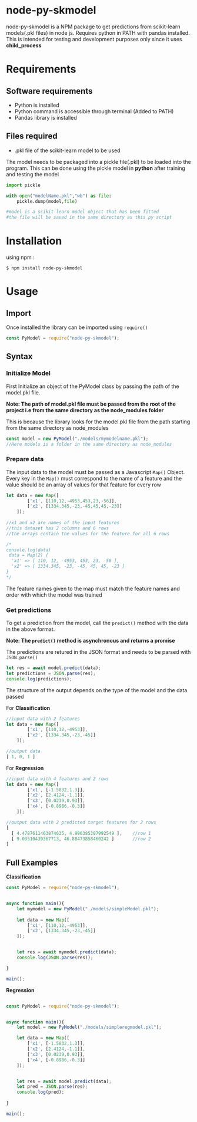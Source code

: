 # node-py-skmodel

node-py-skmodel is a NPM package to get predictions from scikit-learn models(.pkl files) in node js. Requires python in PATH with pandas installed. This is intended for testing and development purposes only since it uses __child_process__

# Requirements

## Software requirements

- Python is installed 
- Python command is accessible through terminal (Added to PATH)
- Pandas library is installed 

## Files required

* .pkl file of the scikit-learn model to be used

The model needs to be packaged into a pickle file(.pkl) to be loaded into the program. This can be done using the pickle model in **python** after training and testing the model

```py
import pickle

with open("modelName.pkl","wb") as file:
    pickle.dump(model,file)

#model is a scikit-learn model object that has been fitted
#the file will be saved in the same directory as this py script

```


# Installation

using npm :
```
$ npm install node-py-skmodel
```

# Usage

## Import

Once installed the library can be imported using ```require()``` 

```js
const PyModel = require("node-py-skmodel");
```


## Syntax

### Initialize Model

First Initialize an object of the PyModel class by passing the path of the model.pkl file. 

**Note: The path of model.pkl file must be passed from the root of the project i.e from the same directory as the node_modules folder**

This is because the library looks for the model.pkl file from the path starting from the same directory as node_modules

```js
const model = new PyModel("./models/mymodelname.pkl");
//Here models is a folder in the same directory as node_modules
```

### Prepare data 

The input data to the model must be passed as a Javascript ```Map()``` Object. Every key in the ```Map()``` must correspond to the name of a feature and the value should be an array of values for that feature for every row


```js
let data = new Map([
        ['x1', [110,12,-4953,453,23,-56]],
        ['x2', [1334.345,-23,-45,45,45,-23]]
    ]);
    
//x1 and x2 are names of the input features
//this dataset has 2 columns and 6 rows 
//the arrays contain the values for the feature for all 6 rows

/* 
console.log(data)
 data = Map(2) {
  'x1' => [ 110, 12, -4953, 453, 23, -56 ],
  'x2' => [ 1334.345, -23, -45, 45, 45, -23 ]
} 
*/
```

The feature names given to the map must match the feature names and order with which the model was trained

### Get predictions

To get a prediction from the model, call the ```predict()``` method with the data in the above format.

**Note: The ```predict()``` method is asynchronous and returns a promise**

The predictions are retured in the JSON format and needs to be parsed with ```JSON.parse()``` 

```js
let res = await model.predict(data);
let predictions = JSON.parse(res);
console.log(predictions);
```
The structure of the output depends on the type of the model and the data passed

For **Classification**
```js
//input data with 2 features
let data = new Map([
        ['x1', [110,12,-4953]],
        ['x2', [1334.345,-23,-45]]
    ]);

//output data
[ 1, 0, 1 ]

```

For **Regression**

```js
//input data with 4 features and 2 rows
let data = new Map([
        ['x1', [-1.5832,1.3]],
        ['x2', [2.4124,-1.1]],
        ['x3', [0.0239,0.93]],
        ['x4', [-0.8986,-0.3]]
    ]);

//output data with 2 predicted target features for 2 rows
[
  [ 4.4787611463874635, 4.996385307992549 ],    //row 1
  [ 9.03510439367713, 46.88473858460242 ]       //row 2
]
```

## Full Examples

**Classification**
```js
const PyModel = require("node-py-skmodel");


async function main(){
    let mymodel = new PyModel("./models/simpleModel.pkl");
    
    let data = new Map([
        ['x1', [110,12,-4953]],
        ['x2', [1334.345,-23,-45]]
    ]);


    let res = await mymodel.predict(data);
    console.log(JSON.parse(res));

}

main();

```

**Regression**

```js

const PyModel = require("node-py-skmodel");


async function main(){
    let model = new PyModel("./models/simpleregmodel.pkl");

    let data = new Map([
        ['x1', [-1.5832,1.3]],
        ['x2', [2.4124,-1.1]],
        ['x3', [0.0239,0.93]],
        ['x4', [-0.8986,-0.3]]
    ]);


    let res = await model.predict(data);
    let pred = JSON.parse(res);
    console.log(pred);
    
}

main();
```

















